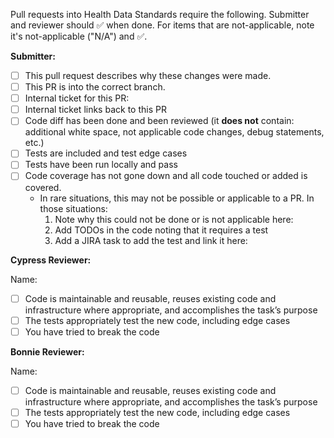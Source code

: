 Pull requests into Health Data Standards require the following. Submitter and reviewer should :white_check_mark: when done. For items that are not-applicable, note it's not-applicable ("N/A") and :white_check_mark:.
 
**Submitter:**
- [ ] This pull request describes why these changes were made.
- [ ] This PR is into the correct branch.
- [ ] Internal ticket for this PR:
- [ ] Internal ticket links back to this PR
- [ ] Code diff has been done and been reviewed (it **does not** contain: additional white space, not applicable code changes, debug statements, etc.)
- [ ] Tests are included and test edge cases
- [ ] Tests have been run locally and pass
- [ ] Code coverage has not gone down and all code touched or added is covered.
     * In rare situations, this may not be possible or applicable to a PR. In those situations:
         1. Note why this could not be done or is not applicable here:
         2. Add TODOs in the code noting that it requires a test
         3. Add a JIRA task to add the test and link it here:
 
**Cypress Reviewer:**
 
Name:
- [ ] Code is maintainable and reusable, reuses existing code and infrastructure where appropriate, and accomplishes the task’s purpose
- [ ] The tests appropriately test the new code, including edge cases
- [ ] You have tried to break the code
 
**Bonnie Reviewer:**
 
Name:
- [ ] Code is maintainable and reusable, reuses existing code and infrastructure where appropriate, and accomplishes the task’s purpose
- [ ] The tests appropriately test the new code, including edge cases
- [ ] You have tried to break the code
